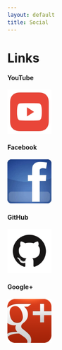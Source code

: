 ```yaml
---
layout: default
title: Social
---
```

# Links
#### YouTube
<a href="https://www.youtube.com/user/MichaelMyers101"><img src="media/images/Flurry_YouTube_Alt.png" width="100" height="100"></a>

#### Facebook
<a href="https://www.facebook.com/brandon.pitts.58"><img src="media/images/thsd.jpeg" width="100" height="100"></a>

#### GitHub
<a href="https://github.com/bjpitts"><img src="media/images/GitHub-Mark.png" width="100" height="100"></a>

#### Google+
<a href="https://plus.google.com/115883167806827419884/posts"><img src="media/images/480px-Google%2B_icon.png" width="100" height="100"></a>
